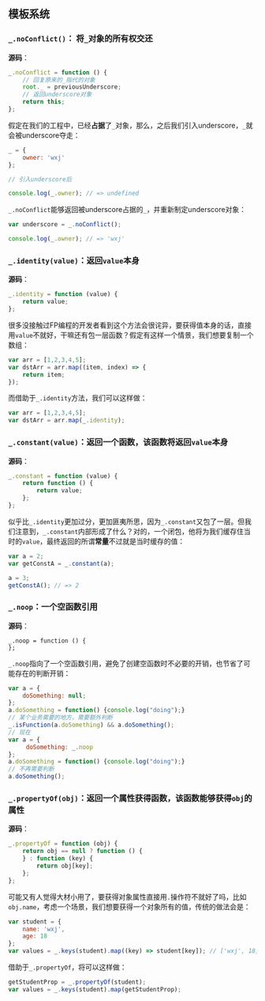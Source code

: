 ## 模板系统

### `_.noConflict()`： 将`_`对象的所有权交还

__源码__：

```js
_.noConflict = function () {
    // 回复原来的_指代的对象
    root._ = previousUnderscore;
    // 返回underscore对象
    return this;
};
```

假定在我们的工程中，已经**占据**了`_`对象，那么，之后我们引入underscore，`_`就会被underscore夺走：

```js
_ = {
    owner: 'wxj'
};

// 引入underscore后

console.log(_.owner); // => undefined
```

`_.noConflict`能够返回被underscore占据的`_`，并重新制定underscore对象：

```js
var underscore = _.noConflict();

console.log(_.owner); // => 'wxj'
```

### `_.identity(value)`：返回`value`本身

__源码__：

```js
_.identity = function (value) {
    return value;
};
```

很多没接触过FP编程的开发者看到这个方法会很诧异，要获得值本身的话，直接用`value`不就好，干嘛还有包一层函数？假定有这样一个情景，我们想要复制一个数组：

```js
var arr = [1,2,3,4,5];
var dstArr = arr.map((item, index) => {
    return item;
});
```

而借助于`_.identity`方法，我们可以这样做：

```js
var arr = [1,2,3,4,5];
var dstArr = arr.map(_.identity);
```

### `_.constant(value)`：返回一个函数，该函数将返回`value`本身

__源码__：

```js
_.constant = function (value) {
    return function () {
        return value;
    };
};
```

似乎比`_.identity`更加过分，更加匪夷所思，因为`_.constant`又包了一层。但我们注意到，`_.constant`内部形成了什么？对的，一个闭包，他将为我们缓存住当时的`value`，最终返回的所谓**常量**不过就是当时缓存的值：

```js
var a = 2;
var getConstA = _.constant(a);

a = 3;
getConstA(); // => 2
```

### `_.noop`：一个空函数引用

**源码**：

```
_.noop = function () {
};
```

`_.noop`指向了一个空函数引用，避免了创建空函数时不必要的开销，也节省了可能存在的判断开销：

```js
var a = {
    doSomething: null;
};
a.doSomething = function() {console.log("doing");}
// 某个业务需要的地方，需要额外判断
_.isFunction(a.doSomething) && a.doSomething();
// 现在
var a = {
     doSomething: _.noop
};
a.doSomething = function() {console.log("doing");}
// 不再需要判断
a.doSomething();
```

### `_.propertyOf(obj)`：返回一个属性获得函数，该函数能够获得`obj`的属性

**源码**：

```js
_.propertyOf = function (obj) {
    return obj == null ? function () {
    } : function (key) {
        return obj[key];
    };
};
```

可能又有人觉得大材小用了，要获得对象属性直接用`.`操作符不就好了吗，比如`obj.name`，考虑一个场景，我们想要获得一个对象所有的值，传统的做法会是：

```js
var student = {
    name: 'wxj',
    age: 18
};
var values = _.keys(student).map((key) => student[key]); // ['wxj', 18]
```

借助于`_.propertyOf`，将可以这样做：

```js
getStudentProp = _.propertyOf(student);
var values = _.keys(student).map(getStudentProp);
```
